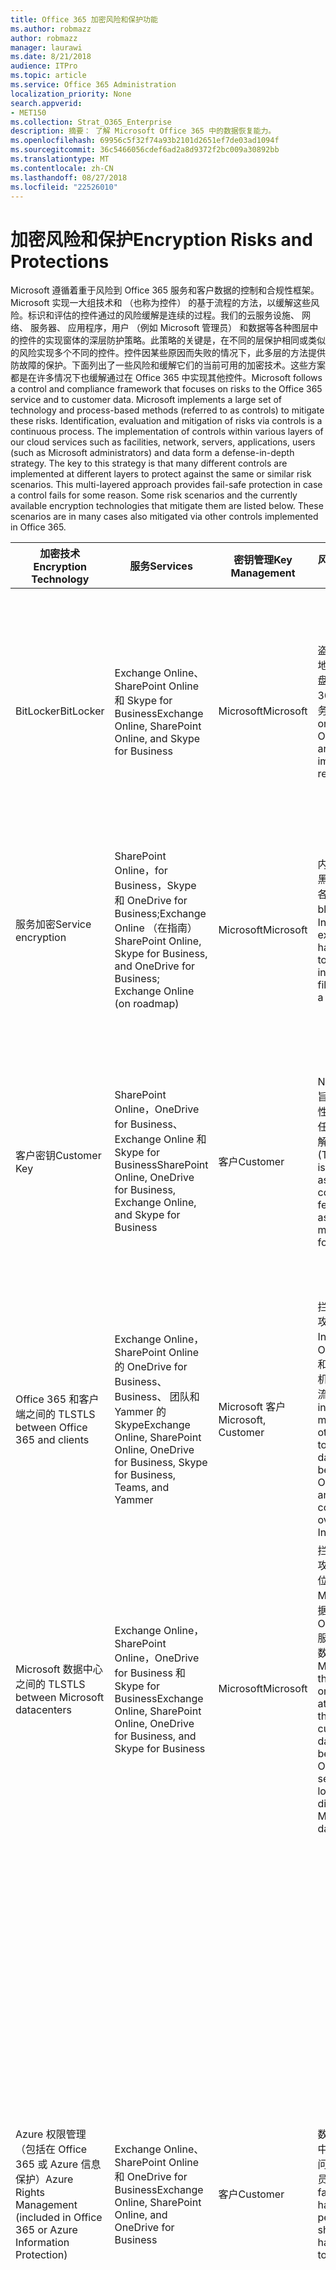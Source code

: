 ```yaml
---
title: Office 365 加密风险和保护功能
ms.author: robmazz
author: robmazz
manager: laurawi
ms.date: 8/21/2018
audience: ITPro
ms.topic: article
ms.service: Office 365 Administration
localization_priority: None
search.appverid:
- MET150
ms.collection: Strat_O365_Enterprise
description: 摘要： 了解 Microsoft Office 365 中的数据恢复能力。
ms.openlocfilehash: 69956c5f32f74a93b2101d2651ef7de03ad1094f
ms.sourcegitcommit: 36c5466056cdef6ad2a8d9372f2bc009a30892bb
ms.translationtype: MT
ms.contentlocale: zh-CN
ms.lasthandoff: 08/27/2018
ms.locfileid: "22526010"
---
```

# <a name="encryption-risks-and-protections"></a><span data-ttu-id="31fd7-103">加密风险和保护</span><span class="sxs-lookup"><span data-stu-id="31fd7-103">Encryption Risks and Protections</span></span>

<span data-ttu-id="31fd7-p101">Microsoft 遵循着重于风险到 Office 365 服务和客户数据的控制和合规性框架。Microsoft 实现一大组技术和 （也称为控件） 的基于流程的方法，以缓解这些风险。标识和评估的控件通过的风险缓解是连续的过程。我们的云服务设施、 网络、 服务器、 应用程序，用户 （例如 Microsoft 管理员） 和数据等各种图层中的控件的实现窗体的深层防护策略。此策略的关键是，在不同的层保护相同或类似的风险实现多个不同的控件。控件因某些原因而失败的情况下，此多层的方法提供防故障的保护。下面列出了一些风险和缓解它们的当前可用的加密技术。这些方案都是在许多情况下也缓解通过在 Office 365 中实现其他控件。</span><span class="sxs-lookup"><span data-stu-id="31fd7-p101">Microsoft follows a control and compliance framework that focuses on risks to the Office 365 service and to customer data. Microsoft implements a large set of technology and process-based methods (referred to as controls) to mitigate these risks. Identification, evaluation and mitigation of risks via controls is a continuous process. The implementation of controls within various layers of our cloud services such as facilities, network, servers, applications, users (such as Microsoft administrators) and data form a defense-in-depth strategy. The key to this strategy is that many different controls are implemented at different layers to protect against the same or similar risk scenarios. This multi-layered approach provides fail-safe protection in case a control fails for some reason. Some risk scenarios and the currently available encryption technologies that mitigate them are listed below. These scenarios are in many cases also mitigated via other controls implemented in Office 365.</span></span>

| <span data-ttu-id="31fd7-112">加密技术</span><span class="sxs-lookup"><span data-stu-id="31fd7-112">Encryption Technology</span></span> | <span data-ttu-id="31fd7-113">服务</span><span class="sxs-lookup"><span data-stu-id="31fd7-113">Services</span></span> | <span data-ttu-id="31fd7-114">密钥管理</span><span class="sxs-lookup"><span data-stu-id="31fd7-114">Key Management</span></span> | <span data-ttu-id="31fd7-115">风险方案</span><span class="sxs-lookup"><span data-stu-id="31fd7-115">Risk Scenario</span></span> | <span data-ttu-id="31fd7-116">值</span><span class="sxs-lookup"><span data-stu-id="31fd7-116">Value</span></span> |
|----------------------------------------------------------------------------------|--------------------------------------------------------------------------------------------------|---------------------|------------------------------------------------------------------------------------------------------------------------------------------|---------------------------------------------------------------------------------------------------------------------------------------------------------------------------------------------------------------------------------------------------------------------------------------------------------------------------------------------------------------------------------------------------------------------------------|
| <span data-ttu-id="31fd7-117">BitLocker</span><span class="sxs-lookup"><span data-stu-id="31fd7-117">BitLocker</span></span> | <span data-ttu-id="31fd7-118">Exchange Online、 SharePoint Online 和 Skype for Business</span><span class="sxs-lookup"><span data-stu-id="31fd7-118">Exchange Online, SharePoint Online, and Skype for Business</span></span> | <span data-ttu-id="31fd7-119">Microsoft</span><span class="sxs-lookup"><span data-stu-id="31fd7-119">Microsoft</span></span> | <span data-ttu-id="31fd7-120">盗取或不正确地都已回收磁盘或 Office 365 中的服务器。</span><span class="sxs-lookup"><span data-stu-id="31fd7-120">Disks or servers in Office 365 are stolen or improperly recycled.</span></span> | <span data-ttu-id="31fd7-121">BitLocker 提供了防故障一种方法可以防止由于被盗或不正确地回收硬件 （服务器/磁盘） 的数据丢失。</span><span class="sxs-lookup"><span data-stu-id="31fd7-121">BitLocker provides a fail-safe approach to protect against loss of data due to stolen or improperly recycled hardware (server/disk).</span></span> |
| <span data-ttu-id="31fd7-122">服务加密</span><span class="sxs-lookup"><span data-stu-id="31fd7-122">Service encryption</span></span> | <span data-ttu-id="31fd7-123">SharePoint Online，for Business，Skype 和 OneDrive for Business;Exchange Online （在指南）</span><span class="sxs-lookup"><span data-stu-id="31fd7-123">SharePoint Online, Skype for Business, and OneDrive for Business; Exchange Online (on roadmap)</span></span> | <span data-ttu-id="31fd7-124">Microsoft</span><span class="sxs-lookup"><span data-stu-id="31fd7-124">Microsoft</span></span> | <span data-ttu-id="31fd7-125">内部或外部的黑客尝试访问各个文件/为 blob 数据。</span><span class="sxs-lookup"><span data-stu-id="31fd7-125">Internal or external hacker tries to access individual files/data as a blob.</span></span> | <span data-ttu-id="31fd7-p102">无法访问键而无法解密的加密的数据。有助于缓解一些黑客访问数据的风险。</span><span class="sxs-lookup"><span data-stu-id="31fd7-p102">The encrypted data cannot be decrypted without access to keys. Helps to mitigate risk of a hacker accessing data.</span></span> |
| <span data-ttu-id="31fd7-128">客户密钥</span><span class="sxs-lookup"><span data-stu-id="31fd7-128">Customer Key</span></span> | <span data-ttu-id="31fd7-129">SharePoint Online，OneDrive for Business、 Exchange Online 和 Skype for Business</span><span class="sxs-lookup"><span data-stu-id="31fd7-129">SharePoint Online, OneDrive for Business, Exchange Online, and Skype for Business</span></span> | <span data-ttu-id="31fd7-130">客户</span><span class="sxs-lookup"><span data-stu-id="31fd7-130">Customer</span></span> | <span data-ttu-id="31fd7-131">N/A （此功能旨在作为合规性功能; 不为任何风险缓解。）</span><span class="sxs-lookup"><span data-stu-id="31fd7-131">N/A (This feature is designed as a compliance feature; not as a mitigation for any risk.)</span></span> | <span data-ttu-id="31fd7-132">可帮助客户满足内部法规合规性义务和保留 Office 365 服务和取消对数据的 Microsoft 的访问的能力</span><span class="sxs-lookup"><span data-stu-id="31fd7-132">Helps customers meet internal regulation and compliance obligations, and the ability to leave the Office 365 service and revoke Microsoft’s access to data</span></span> |
| <span data-ttu-id="31fd7-133">Office 365 和客户端之间的 TLS</span><span class="sxs-lookup"><span data-stu-id="31fd7-133">TLS between Office 365 and clients</span></span> | <span data-ttu-id="31fd7-134">Exchange Online，SharePoint Online 的 OneDrive for Business、 Business、 团队和 Yammer 的 Skype</span><span class="sxs-lookup"><span data-stu-id="31fd7-134">Exchange Online, SharePoint Online, OneDrive for Business, Skype for Business, Teams, and Yammer</span></span> | <span data-ttu-id="31fd7-135">Microsoft 客户</span><span class="sxs-lookup"><span data-stu-id="31fd7-135">Microsoft, Customer</span></span> | <span data-ttu-id="31fd7-136">拦截中或其他攻击点击 Internet 上的 Office 365 和客户端计算机之间的数据流。</span><span class="sxs-lookup"><span data-stu-id="31fd7-136">Man-in-the-middle or other attack to tap the data flow between Office 365 and client computers over Internet.</span></span> | <span data-ttu-id="31fd7-137">此实现为 Microsoft 和客户提供的价值，并确保数据完整性，Office 365 和客户端之间流动。</span><span class="sxs-lookup"><span data-stu-id="31fd7-137">This implementation provides value to both Microsoft and customers and assures data integrity as it flows between Office 365 and the client.</span></span> |
| <span data-ttu-id="31fd7-138">Microsoft 数据中心之间的 TLS</span><span class="sxs-lookup"><span data-stu-id="31fd7-138">TLS between Microsoft datacenters</span></span> | <span data-ttu-id="31fd7-139">Exchange Online，SharePoint Online，OneDrive for Business 和 Skype for Business</span><span class="sxs-lookup"><span data-stu-id="31fd7-139">Exchange Online, SharePoint Online, OneDrive for Business, and Skype for Business</span></span> | <span data-ttu-id="31fd7-140">Microsoft</span><span class="sxs-lookup"><span data-stu-id="31fd7-140">Microsoft</span></span> | <span data-ttu-id="31fd7-141">拦截中或其他攻击点击客户位于不同的 Microsoft 数据中心中的 Office 365 服务器之间的数据流。</span><span class="sxs-lookup"><span data-stu-id="31fd7-141">Man-in-the-middle or other attack to tap the customer data flow between Office 365 servers located in different Microsoft datacenters.</span></span> | <span data-ttu-id="31fd7-142">此实现是另一种方法来保护数据以免 Microsoft 数据中心之间的攻击。</span><span class="sxs-lookup"><span data-stu-id="31fd7-142">This implementation is another method to protect data against attacks between Microsoft datacenters.</span></span> |
| <span data-ttu-id="31fd7-143">Azure 权限管理 （包括在 Office 365 或 Azure 信息保护）</span><span class="sxs-lookup"><span data-stu-id="31fd7-143">Azure Rights Management (included in Office 365 or Azure Information Protection)</span></span> | <span data-ttu-id="31fd7-144">Exchange Online、 SharePoint Online 和 OneDrive for Business</span><span class="sxs-lookup"><span data-stu-id="31fd7-144">Exchange Online, SharePoint Online, and OneDrive for Business</span></span> | <span data-ttu-id="31fd7-145">客户</span><span class="sxs-lookup"><span data-stu-id="31fd7-145">Customer</span></span> | <span data-ttu-id="31fd7-146">数据可分为手中不应包含访问数据的人员。</span><span class="sxs-lookup"><span data-stu-id="31fd7-146">Data falls into the hands of a person who should not have access to the data.</span></span> | <span data-ttu-id="31fd7-p103">Azure 信息保护使用 Azure RMS 它通过使用加密、 标识和授权策略来帮助保护文件和跨多个设备电子邮件向客户提供值。Azure RMS 其中来自 Office 365 某些条件 （即，所有电子邮件到特定地址） 相匹配的所有邮件可被自动都加密之前它们获取发送到另一个收件人的客户提供值。</span><span class="sxs-lookup"><span data-stu-id="31fd7-p103">Azure Information Protection uses Azure RMS which provides value to customers by using encryption, identity, and authorization policies to help secure files and email across multiple devices. Azure RMS provides value to customers where all emails originating from Office 365 that match certain criteria (i.e., all emails to a certain address) can be automatically encrypted before they get sent to another recipient.</span></span> |
| <span data-ttu-id="31fd7-149">S/MIME</span><span class="sxs-lookup"><span data-stu-id="31fd7-149">S/MIME</span></span> | <span data-ttu-id="31fd7-150">Exchange Online</span><span class="sxs-lookup"><span data-stu-id="31fd7-150">Exchange Online</span></span> | <span data-ttu-id="31fd7-151">客户</span><span class="sxs-lookup"><span data-stu-id="31fd7-151">Customer</span></span> | <span data-ttu-id="31fd7-152">电子邮件可分为手中的某个人不是预期接收人。</span><span class="sxs-lookup"><span data-stu-id="31fd7-152">Email falls into the hands of a person who is not the intended recipient.</span></span> | <span data-ttu-id="31fd7-153">S/MIME 确保使用 S/MIME 加密的电子邮件只能直接收件人的电子邮件解密，为客户提供值。</span><span class="sxs-lookup"><span data-stu-id="31fd7-153">S/MIME provides value to customers by assuring that email encrypted with S/MIME can only be decrypted by the direct recipient of the email.</span></span> |
| <span data-ttu-id="31fd7-154">Office 365 邮件加密</span><span class="sxs-lookup"><span data-stu-id="31fd7-154">Office 365 Message Encryption</span></span> | <span data-ttu-id="31fd7-155">Exchange Online，SharePoint Online</span><span class="sxs-lookup"><span data-stu-id="31fd7-155">Exchange Online, SharePoint Online</span></span> | <span data-ttu-id="31fd7-156">客户</span><span class="sxs-lookup"><span data-stu-id="31fd7-156">Customer</span></span> | <span data-ttu-id="31fd7-157">电子邮件，包括受保护的附件属于手中的某个人内部或外部 Office 365 不是预期的收件人的电子邮件中。</span><span class="sxs-lookup"><span data-stu-id="31fd7-157">Email, including protected attachments, falls in hands of a person either within or outside Office 365 who is not the intended recipient of the email.</span></span> | <span data-ttu-id="31fd7-158">OME value 提供客户其中来自 Office 365 某些条件 （即，所有电子邮件到特定地址） 相匹配的所有邮件将被自动都加密之前它们获取发送到另一个内部或外部收件人。</span><span class="sxs-lookup"><span data-stu-id="31fd7-158">OME provides value to customers where all emails originating from Office 365 that match certain criteria (i.e., all emails to a certain address) are automatically encrypted before they get sent to another internal or an external recipient.</span></span> |
| <span data-ttu-id="31fd7-159">与合作伙伴组织的 SMTP TLS</span><span class="sxs-lookup"><span data-stu-id="31fd7-159">SMTP TLS with partner organization</span></span> | <span data-ttu-id="31fd7-160">Exchange Online</span><span class="sxs-lookup"><span data-stu-id="31fd7-160">Exchange Online</span></span> | <span data-ttu-id="31fd7-161">客户</span><span class="sxs-lookup"><span data-stu-id="31fd7-161">Customer</span></span> | <span data-ttu-id="31fd7-162">通过从 Office 365 租户到另一个合作伙伴组织的传输过程中拦截中或其他攻击，截获电子邮件。</span><span class="sxs-lookup"><span data-stu-id="31fd7-162">Email is intercepted via a man-in-the-middle or other attack while in transit from an Office 365 tenant to another partner organization.</span></span> | <span data-ttu-id="31fd7-163">这种情况下向客户提供值，以便他们还可以发送/接收其 Office 365 租户和加密 SMTP 通道内的其合作伙伴电子邮件组织之间的所有电子邮件。</span><span class="sxs-lookup"><span data-stu-id="31fd7-163">This scenario provides value to the customer such that they can send/receive all emails between their Office 365 tenant and their partner’s email organization inside an encrypted SMTP channel.</span></span> |

<span data-ttu-id="31fd7-164">下表汇总了在 Office 365 多租户和政府云社区环境中可用的加密技术。</span><span class="sxs-lookup"><span data-stu-id="31fd7-164">The following tables summarize the encryption technologies available in Office 365 Multi-tenant and Government Cloud Community environments.</span></span>

| <span data-ttu-id="31fd7-165">加密技术</span><span class="sxs-lookup"><span data-stu-id="31fd7-165">Encryption Technology</span></span> | <span data-ttu-id="31fd7-166">通过实现</span><span class="sxs-lookup"><span data-stu-id="31fd7-166">Implemented by</span></span> | <span data-ttu-id="31fd7-167">密钥交换算法和强度</span><span class="sxs-lookup"><span data-stu-id="31fd7-167">Key Exchange Algorithm and Strength</span></span> | <span data-ttu-id="31fd7-168">密钥管理 \*</span><span class="sxs-lookup"><span data-stu-id="31fd7-168">Key Management\*</span></span> | <span data-ttu-id="31fd7-169">FIPS 140 2 验证</span><span class="sxs-lookup"><span data-stu-id="31fd7-169">FIPS 140-2 Validated</span></span> |
|----------------------------------------------------------------------------------|-------------------------|------------------------------------------------------------------------------------------------------------------------------------------------------------------------------------|--------------------------------------------------------------------------------------------------------------------------------------------------------------------------------------------------------------------------------------------------------------------------------------------------------------------------------------------------------------------------------------------------------------------------------------------------------------------------------------------------------------------------------------------------------------------------------------------------------------------------------------------------------------------------------------------------------------------------------------------------------------------------------------------------------------------------------------------------------------------------------------------------------------|-----------------------------------------------------------------------|
| <span data-ttu-id="31fd7-170">BitLocker</span><span class="sxs-lookup"><span data-stu-id="31fd7-170">BitLocker</span></span> | <span data-ttu-id="31fd7-171">Exchange Online</span><span class="sxs-lookup"><span data-stu-id="31fd7-171">Exchange Online</span></span> | <span data-ttu-id="31fd7-172">AES 128-bit +</span><span class="sxs-lookup"><span data-stu-id="31fd7-172">AES 128-bit+</span></span> | <span data-ttu-id="31fd7-p104">AES 外部密钥存储在密码安全和 Exchange 服务器的注册表中。机密的安全是需要高级提升和审批访问的安全存储库。访问可以请求和批准只能通过使用内部调用密码箱的工具。AES 外部密钥也存储在服务器中的受信任的平台模块。48 位数字密码是 Active Directory 中存储且受密码箱。</span><span class="sxs-lookup"><span data-stu-id="31fd7-p104">AES external key is stored in a Secret Safe and in the registry of the Exchange server. The Secret Safe is a secured repository that requires high-level elevation and approvals to access. Access can be requested and approved only by using an internal tool called Lockbox. The AES external key is also stored in the Trusted Platform Module in the server. A 48-digit numerical password is stored in Active Directory and protected by Lockbox.</span></span> | <span data-ttu-id="31fd7-178">是的服务器使用 AES 256-位 * *</span><span class="sxs-lookup"><span data-stu-id="31fd7-178">Yes, for servers that use AES 256-bit**</span></span> |
|  | <span data-ttu-id="31fd7-179">SharePoint Online</span><span class="sxs-lookup"><span data-stu-id="31fd7-179">SharePoint Online</span></span> | <span data-ttu-id="31fd7-180">256 位 AES</span><span class="sxs-lookup"><span data-stu-id="31fd7-180">AES 256-bit</span></span> | <span data-ttu-id="31fd7-p105">AES 密钥加密外部存储在密码安全。机密的安全是需要高级提升和审批访问的安全存储库。访问可以请求和批准只能通过使用内部调用密码箱的工具。AES 外部密钥也存储在服务器中的受信任的平台模块。48 位数字密码是 Active Directory 中存储且受密码箱。</span><span class="sxs-lookup"><span data-stu-id="31fd7-p105">AES external key is stored in a Secret Safe. The Secret Safe is a secured repository that requires high-level elevation and approvals to access. Access can be requested and approved only by using an internal tool called Lockbox. The AES external key is also stored in the Trusted Platform Module in the server. A 48-digit numerical password is stored in Active Directory and protected by Lockbox.</span></span> | <span data-ttu-id="31fd7-186">是</span><span class="sxs-lookup"><span data-stu-id="31fd7-186">Yes</span></span> |
|  | <span data-ttu-id="31fd7-187">Skype for Business</span><span class="sxs-lookup"><span data-stu-id="31fd7-187">Skype for Business</span></span> | <span data-ttu-id="31fd7-188">256 位 AES</span><span class="sxs-lookup"><span data-stu-id="31fd7-188">AES 256-bit</span></span> | <span data-ttu-id="31fd7-p106">AES 密钥加密外部存储在密码安全。机密的安全是需要高级提升和审批访问的安全存储库。访问可以请求和批准只能通过使用内部调用密码箱的工具。AES 外部密钥也存储在服务器中的受信任的平台模块。48 位数字密码是 Active Directory 中存储且受密码箱。</span><span class="sxs-lookup"><span data-stu-id="31fd7-p106">AES external key is stored in a Secret Safe. The Secret Safe is a secured repository that requires high-level elevation and approvals to access. Access can be requested and approved only by using an internal tool called Lockbox. The AES external key is also stored in the Trusted Platform Module in the server. A 48-digit numerical password is stored in Active Directory and protected by Lockbox.</span></span> | <span data-ttu-id="31fd7-194">是</span><span class="sxs-lookup"><span data-stu-id="31fd7-194">Yes</span></span> |
| <span data-ttu-id="31fd7-195">服务加密</span><span class="sxs-lookup"><span data-stu-id="31fd7-195">Service Encryption</span></span> | <span data-ttu-id="31fd7-196">SharePoint Online</span><span class="sxs-lookup"><span data-stu-id="31fd7-196">SharePoint Online</span></span> | <span data-ttu-id="31fd7-197">256 位 AES</span><span class="sxs-lookup"><span data-stu-id="31fd7-197">AES 256-bit</span></span> | <span data-ttu-id="31fd7-p107">SharePoint Online 内容数据库中存储用于加密 blob 的键。数据库访问控制和静态加密受 SharePoint Online 内容数据库。Azure SQL 数据库中使用 TDE 执行加密。在 SharePoint Online，不能在租户级别的服务级别都是这些机密。这些机密 （有时称为主密钥） 存储在称为项存储区的单独安全存储库中。TDE 提供安全的活动数据库并将数据库备份和事务日志的其余部分。当客户提供可选的密钥时，客户参数存储在 Azure 键电子仓库，和服务使用密钥加密租户密钥，用于加密网站密钥，然后用来加密文件级别参数。实际上，引入了新的密钥层次结构时客户提供键。</span><span class="sxs-lookup"><span data-stu-id="31fd7-p107">The keys used to encrypt the blobs are stored in the SharePoint Online Content Database. The SharePoint Online Content Databases is protected by database access controls and encryption at rest. Encryption is performed using TDE in Azure SQL Database. These secrets are at the service level for SharePoint Online, not at the tenant level. These secrets (sometimes referred to as the master keys) are stored in a separate secure repository called the Key Store. TDE provides security at rest for both the active database and the database backups and transaction logs. When customers provide the optional key, the customer key is stored in Azure Key Vault, and the service uses the key to encrypt a tenant key, which is used to encrypt a site key, which is then used to encrypt the file level keys. Essentially, a new key hierarchy is introduced when the customer provides a key.</span></span> | <span data-ttu-id="31fd7-206">是</span><span class="sxs-lookup"><span data-stu-id="31fd7-206">Yes</span></span> |
|  | <span data-ttu-id="31fd7-207">Skype for Business</span><span class="sxs-lookup"><span data-stu-id="31fd7-207">Skype for Business</span></span> | <span data-ttu-id="31fd7-208">256 位 AES</span><span class="sxs-lookup"><span data-stu-id="31fd7-208">AES 256-bit</span></span> | <span data-ttu-id="31fd7-p108">使用不同的随机生成的 256 位密钥加密每段数据。在按每个会议主密钥还加密相应元数据 XML 文件中存储加密密钥。每个会议也随机生成一次主密钥。</span><span class="sxs-lookup"><span data-stu-id="31fd7-p108">Each piece of data is encrypted using a different randomly generated 256-bit key. The encryption key is stored in a corresponding metadata XML file which is also encrypted by a per-conference master key. The master key is also randomly generated once per conference.</span></span> | <span data-ttu-id="31fd7-212">是</span><span class="sxs-lookup"><span data-stu-id="31fd7-212">Yes</span></span> |
|  | <span data-ttu-id="31fd7-213">Exchange Online</span><span class="sxs-lookup"><span data-stu-id="31fd7-213">Exchange Online</span></span> | <span data-ttu-id="31fd7-214">256 位 AES</span><span class="sxs-lookup"><span data-stu-id="31fd7-214">AES 256-bit</span></span> | <span data-ttu-id="31fd7-215">每个邮箱都是使用数据加密策略使用加密密钥 （当使用客户键时） 控制由 Microsoft （在路线图） 或客户进行加密。</span><span class="sxs-lookup"><span data-stu-id="31fd7-215">Each mailbox is encrypted using a data encryption policy that uses encryption keys controlled by Microsoft (on roadmap) or by the customer (when Customer Key is used).</span></span> | <span data-ttu-id="31fd7-216">是</span><span class="sxs-lookup"><span data-stu-id="31fd7-216">Yes</span></span> |
| <span data-ttu-id="31fd7-217">Office 365 和客户端/合作伙伴之间的 TLS</span><span class="sxs-lookup"><span data-stu-id="31fd7-217">TLS between Office 365 and clients/partners</span></span> | <span data-ttu-id="31fd7-218">Exchange Online</span><span class="sxs-lookup"><span data-stu-id="31fd7-218">Exchange Online</span></span> | [<span data-ttu-id="31fd7-219">支持多个密码套件的机会型 TLS</span><span class="sxs-lookup"><span data-stu-id="31fd7-219">Opportunistic TLS supporting multiple cipher suites</span></span>](https://technet.microsoft.com/en-us/library/mt163898.aspx) | <span data-ttu-id="31fd7-220">Exchange Online (outlook.office.com) 的 TLS 证书是由巴尔的摩 CyberTrust 根颁发 2048年位 SHA256RSA 证书。</span><span class="sxs-lookup"><span data-stu-id="31fd7-220">The TLS certificate for Exchange Online (outlook.office.com) is a 2048-bit SHA256RSA certificate issued by Baltimore CyberTrust Root.</span></span> | <span data-ttu-id="31fd7-221">是，使用具有 256 位加密强度的 TLS 1.2 时</span><span class="sxs-lookup"><span data-stu-id="31fd7-221">Yes, when TLS 1.2 with 256-bit cipher strength is used</span></span> |
|  |  |  | <span data-ttu-id="31fd7-222">Exchange Online 的 TLS 根证书是由巴尔的摩 CyberTrust 根颁发 2048年位 SHA1RSA 证书。</span><span class="sxs-lookup"><span data-stu-id="31fd7-222">The TLS root certificate for Exchange Online is a 2048-bit SHA1RSA certificate issued by Baltimore CyberTrust Root.</span></span> |  |
|  | <span data-ttu-id="31fd7-223">SharePoint Online</span><span class="sxs-lookup"><span data-stu-id="31fd7-223">SharePoint Online</span></span> | <span data-ttu-id="31fd7-224">与 AES 256 TLS 1.2</span><span class="sxs-lookup"><span data-stu-id="31fd7-224">TLS 1.2 with AES 256</span></span> | <span data-ttu-id="31fd7-225">SharePoint online 的 TLS 证书 (\*。 sharepoint.com) 是由巴尔的摩 CyberTrust 根颁发 2048年位 SHA256RSA 证书。</span><span class="sxs-lookup"><span data-stu-id="31fd7-225">The TLS certificate for SharePoint Online (\*.sharepoint.com) is a 2048-bit SHA256RSA certificate issued by Baltimore CyberTrust Root.</span></span> | <span data-ttu-id="31fd7-226">是</span><span class="sxs-lookup"><span data-stu-id="31fd7-226">Yes</span></span> |
|  |  | [<span data-ttu-id="31fd7-227">OneDrive for Business 和 SharePoint Online 中的数据加密</span><span class="sxs-lookup"><span data-stu-id="31fd7-227">Data Encryption in OneDrive for Business and SharePoint Online</span></span>](https://technet.microsoft.com/en-us/library/dn905447.aspx) | <span data-ttu-id="31fd7-228">SharePoint online 的 TLS 根证书是由巴尔的摩 CyberTrust 根颁发 2048年位 SHA1RSA 证书。</span><span class="sxs-lookup"><span data-stu-id="31fd7-228">The TLS root certificate for SharePoint Online is a 2048-bit SHA1RSA certificate issued by Baltimore CyberTrust Root.</span></span> |  |
|  | <span data-ttu-id="31fd7-229">Skype for Business</span><span class="sxs-lookup"><span data-stu-id="31fd7-229">Skype for Business</span></span> | [<span data-ttu-id="31fd7-230">TLS 进行 SIP 通信和 PSOM 数据共享会话</span><span class="sxs-lookup"><span data-stu-id="31fd7-230">TLS for SIP communications and PSOM data sharing sessions</span></span>](https://support.office.com/article/Set-up-your-network-for-Skype-for-Business-Online-d21f89b0-3afc-432e-b735-036b2432fdbf) | <span data-ttu-id="31fd7-231">Skype for Business 的 TLS 证书 (\*。 lync.com) 是由巴尔的摩 CyberTrust 根颁发 2048年位 SHA256RSA 证书。</span><span class="sxs-lookup"><span data-stu-id="31fd7-231">The TLS certificate for Skype for Business (\*.lync.com) is a 2048-bit SHA256RSA certificate issued by Baltimore CyberTrust Root.</span></span> | <span data-ttu-id="31fd7-232">是</span><span class="sxs-lookup"><span data-stu-id="31fd7-232">Yes</span></span> |
|  |  |  | <span data-ttu-id="31fd7-233">Skype for Business 的 TLS 根证书是由巴尔的摩 CyberTrust 根颁发 2048年位 SHA256RSA 证书。</span><span class="sxs-lookup"><span data-stu-id="31fd7-233">The TLS root certificate for Skype for Business is a 2048-bit SHA256RSA certificate issued by Baltimore CyberTrust Root.</span></span> |  |
|  | <span data-ttu-id="31fd7-234">Microsoft Teams</span><span class="sxs-lookup"><span data-stu-id="31fd7-234">Microsoft Teams</span></span> | <span data-ttu-id="31fd7-235">与 AES 256 TLS 1.2</span><span class="sxs-lookup"><span data-stu-id="31fd7-235">TLS 1.2 with AES 256</span></span> | <span data-ttu-id="31fd7-236">（teams.microsoft.com、 edge.skype.com） 的 Microsoft 团队的 TLS 证书是由巴尔的摩 CyberTrust 根颁发 2048年位 SHA256RSA 证书。</span><span class="sxs-lookup"><span data-stu-id="31fd7-236">The TLS certificate for Microsoft Teams (teams.microsoft.com, edge.skype.com) is a 2048-bit SHA256RSA certificate issued by Baltimore CyberTrust Root.</span></span> | <span data-ttu-id="31fd7-237">是</span><span class="sxs-lookup"><span data-stu-id="31fd7-237">Yes</span></span> |
|  |  | [<span data-ttu-id="31fd7-238">有关常见问题的 Microsoft 团队 – 管理员帮助</span><span class="sxs-lookup"><span data-stu-id="31fd7-238">Frequently asked questions about Microsoft Teams – Admin Help</span></span>](https://docs.microsoft.com/MicrosoftTeams/teams-overview) | <span data-ttu-id="31fd7-239">Microsoft 团队的 TLS 根证书是由巴尔的摩 CyberTrust 根颁发 2048年位 SHA256RSA 证书。</span><span class="sxs-lookup"><span data-stu-id="31fd7-239">The TLS root certificate for Microsoft Teams is a 2048-bit SHA256RSA certificate issued by Baltimore CyberTrust Root.</span></span> |  |
| <span data-ttu-id="31fd7-240">Microsoft 数据中心之间的 TLS</span><span class="sxs-lookup"><span data-stu-id="31fd7-240">TLS between Microsoft datacenters</span></span> | <span data-ttu-id="31fd7-241">所有 Office 365 服务</span><span class="sxs-lookup"><span data-stu-id="31fd7-241">All Office 365 services</span></span> | <span data-ttu-id="31fd7-242">与 AES 256 TLS 1.2</span><span class="sxs-lookup"><span data-stu-id="31fd7-242">TLS 1.2 with AES 256</span></span> | <span data-ttu-id="31fd7-243">Microsoft 使用内部托管和部署的证书颁发机构的 Microsoft 数据中心之间的服务器到服务器通信。</span><span class="sxs-lookup"><span data-stu-id="31fd7-243">Microsoft uses an internally managed and deployed certification authority for server-to-server communications between Microsoft datacenters.</span></span> | <span data-ttu-id="31fd7-244">是</span><span class="sxs-lookup"><span data-stu-id="31fd7-244">Yes</span></span> |
|  |  | <span data-ttu-id="31fd7-245">安全实时传输协议 (SRTP)</span><span class="sxs-lookup"><span data-stu-id="31fd7-245">Secure Real-time Transport Protocol (SRTP)</span></span> |  |  |
| <span data-ttu-id="31fd7-246">Azure 权限管理 （包括在 Office 365 或 Azure 信息保护）</span><span class="sxs-lookup"><span data-stu-id="31fd7-246">Azure Rights Management (included in Office 365 or Azure Information Protection)</span></span> | <span data-ttu-id="31fd7-247">Exchange Online</span><span class="sxs-lookup"><span data-stu-id="31fd7-247">Exchange Online</span></span> | <span data-ttu-id="31fd7-p109">支持[加密模式 2](https://docs.microsoft.com/previous-versions/windows/it-pro/windows-server-2008-R2-and-2008/hh867439(v=ws.10))，更新和增强 RMS 加密实现。它支持中签名的哈希 RSA 2048 进行签名和加密和 160、SHA 256。</span><span class="sxs-lookup"><span data-stu-id="31fd7-p109">Supports [Cryptographic Mode 2](https://docs.microsoft.com/previous-versions/windows/it-pro/windows-server-2008-R2-and-2008/hh867439(v=ws.10)), an updated and enhanced RMS cryptographic implementation. It supports RSA 2048 for signature and encryption, and SHA-256 for hash in the signature.</span></span> | <span data-ttu-id="31fd7-250">[由 Microsoft 托管](https://docs.microsoft.com/azure/information-protection/plan-implement-tenant-key)。</span><span class="sxs-lookup"><span data-stu-id="31fd7-250">[Managed by Microsoft](https://docs.microsoft.com/azure/information-protection/plan-implement-tenant-key).</span></span> | <span data-ttu-id="31fd7-251">是</span><span class="sxs-lookup"><span data-stu-id="31fd7-251">Yes</span></span> |
|  | <span data-ttu-id="31fd7-252">SharePoint Online</span><span class="sxs-lookup"><span data-stu-id="31fd7-252">SharePoint Online</span></span> | <span data-ttu-id="31fd7-p110">支持[加密模式 2](https://docs.microsoft.com/previous-versions/windows/it-pro/windows-server-2008-R2-and-2008/hh867439(v=ws.10))，更新和增强 RMS 加密实现。它支持签名 RSA 2048 进行签名和加密和 160、SHA 256。</span><span class="sxs-lookup"><span data-stu-id="31fd7-p110">Supports [Cryptographic Mode 2](https://docs.microsoft.com/previous-versions/windows/it-pro/windows-server-2008-R2-and-2008/hh867439(v=ws.10)), an updated and enhanced RMS cryptographic implementation. It supports RSA 2048 for signature and encryption, and SHA-256 for signature.</span></span> | <span data-ttu-id="31fd7-255">[由 Microsoft 托管](https://docs.microsoft.com/azure/information-protection/plan-implement-tenant-key)，这是默认设置;或</span><span class="sxs-lookup"><span data-stu-id="31fd7-255">[Managed by Microsoft](https://docs.microsoft.com/azure/information-protection/plan-implement-tenant-key), which is the default setting; or</span></span> | <span data-ttu-id="31fd7-256">是</span><span class="sxs-lookup"><span data-stu-id="31fd7-256">Yes</span></span> |
|  |  |  | <span data-ttu-id="31fd7-p111">客户管理的即 Microsoft 托管密钥的替代项。拥有 IT 托管的 Azure 订阅的组织可以使用 BYOK 并登录免费额外及其用法。有关详细信息，请参阅[Implementing 使您自己的密钥](https://docs.microsoft.com/azure/information-protection/plan-implement-tenant-key)。在此配置中，Thales Hsm 用于保护您的密钥。有关详细信息，请参阅[Thales Hsm 和 Azure RMS](http://www.thales-esecurity.com/msrms/cloud)。</span><span class="sxs-lookup"><span data-stu-id="31fd7-p111">Customer-managed, which is an alternative to Microsoft-managed keys. Organization that have an IT-managed Azure subscription can use BYOK and log its usage at no extra charge. For more information, see [Implementing bring your own key](https://docs.microsoft.com/azure/information-protection/plan-implement-tenant-key). In this configuration, Thales HSMs are used to protect your keys. For more information, see [Thales HSMs and Azure RMS](http://www.thales-esecurity.com/msrms/cloud).</span></span> |  |
| <span data-ttu-id="31fd7-262">S/MIME</span><span class="sxs-lookup"><span data-stu-id="31fd7-262">S/MIME</span></span> | <span data-ttu-id="31fd7-263">Exchange Online</span><span class="sxs-lookup"><span data-stu-id="31fd7-263">Exchange Online</span></span> | <span data-ttu-id="31fd7-264">加密消息语法标准 1.5 (PKCS #7)</span><span class="sxs-lookup"><span data-stu-id="31fd7-264">Cryptographic Message Syntax Standard 1.5 (PKCS #7)</span></span> | <span data-ttu-id="31fd7-p112">取决于客户托管公钥基础结构部署。密钥管理由客户、 执行和 Microsoft 永远不会有权访问用于签名和解密的私钥。</span><span class="sxs-lookup"><span data-stu-id="31fd7-p112">Depends on the customer-managed public key infrastructure deployed. Key management is performed by the customer, and Microsoft never has access to the private keys used for signing and decryption.</span></span> | <span data-ttu-id="31fd7-267">是，配置与 3DES 或 AES256 传出邮件进行加密时</span><span class="sxs-lookup"><span data-stu-id="31fd7-267">Yes, when configured to encrypt outgoing messages with 3DES or AES256</span></span> |
| <span data-ttu-id="31fd7-268">Office 365 邮件加密</span><span class="sxs-lookup"><span data-stu-id="31fd7-268">Office 365 Message Encryption</span></span> | <span data-ttu-id="31fd7-269">Exchange Online</span><span class="sxs-lookup"><span data-stu-id="31fd7-269">Exchange Online</span></span> | <span data-ttu-id="31fd7-270">Azure RMS ([加密模式 2](https://technet.microsoft.com/en-us/library/dn569290.aspx) -签名和加密的 RSA 2048 和 160、SHA-256 用于签名) 相同</span><span class="sxs-lookup"><span data-stu-id="31fd7-270">Same as Azure RMS ([Cryptographic Mode 2](https://technet.microsoft.com/en-us/library/dn569290.aspx) - RSA 2048 for signature and encryption, and SHA-256 for signature)</span></span> | <span data-ttu-id="31fd7-p113">使用 Azure 信息保护作为其加密基础结构。使用的加密方法取决于在其中获取用于加密和解密邮件的 RMS 密钥。</span><span class="sxs-lookup"><span data-stu-id="31fd7-p113">Uses Azure Information Protection as its encryption infrastructure. The encryption method used depends on where you obtain the RMS keys used to encrypt and decrypt messages.</span></span> | <span data-ttu-id="31fd7-273">是</span><span class="sxs-lookup"><span data-stu-id="31fd7-273">Yes</span></span> |
| <span data-ttu-id="31fd7-274">与合作伙伴组织的 SMTP TLS</span><span class="sxs-lookup"><span data-stu-id="31fd7-274">SMTP TLS with partner organization</span></span> | <span data-ttu-id="31fd7-275">Exchange Online</span><span class="sxs-lookup"><span data-stu-id="31fd7-275">Exchange Online</span></span> | <span data-ttu-id="31fd7-276">与 AES 256 TLS 1.2</span><span class="sxs-lookup"><span data-stu-id="31fd7-276">TLS 1.2 with AES 256</span></span> | <span data-ttu-id="31fd7-277">Exchange Online (outlook.office.com) 的 TLS 证书是由巴尔的摩 CyberTrust 根颁发 2048年位 SHA256RSA 证书。</span><span class="sxs-lookup"><span data-stu-id="31fd7-277">The TLS certificate for Exchange Online (outlook.office.com) is a 2048-bit SHA256RSA certificate issued by Baltimore CyberTrust Root.</span></span> | <span data-ttu-id="31fd7-278">是，使用具有 256 位加密强度的 TLS 1.2 时</span><span class="sxs-lookup"><span data-stu-id="31fd7-278">Yes, when TLS 1.2 with 256-bit cipher strength is used</span></span> |
|  |  |  | <span data-ttu-id="31fd7-279">Exchange Online 的 TLS 根证书是由巴尔的摩 CyberTrust 根颁发 2048年位 SHA1RSA 证书。</span><span class="sxs-lookup"><span data-stu-id="31fd7-279">The TLS root certificate for Exchange Online is a 2048-bit SHA1RSA certificate issued by Baltimore CyberTrust Root.</span></span> |  |

<span data-ttu-id="31fd7-280">\**此表中引用的 TLS 证书适用于美国数据中心;非美国数据中心还使用 2048年位 SHA256RSA 证书。*</span><span class="sxs-lookup"><span data-stu-id="31fd7-280">\**TLS certificates referenced in this table are for US datacenters; non-US datacenters also use 2048-bit SHA256RSA certificates.*</span></span>

<span data-ttu-id="31fd7-281">***在 Exchange Online 的多租户环境中的大多数服务器已部署与 AES 256 位 BitLocker 加密。使用 AES 128 位服务器是正在淘汰。*</span><span class="sxs-lookup"><span data-stu-id="31fd7-281">***Most servers in the Exchange Online multi-tenant environment have been deployed with AES 256-bit encryption for BitLocker. Servers using AES 128-bit are being phased out.*</span></span>

| <span data-ttu-id="31fd7-282">加密技术</span><span class="sxs-lookup"><span data-stu-id="31fd7-282">Encryption Technology</span></span> | <span data-ttu-id="31fd7-283">通过实现</span><span class="sxs-lookup"><span data-stu-id="31fd7-283">Implemented by</span></span> | <span data-ttu-id="31fd7-284">密钥交换算法和强度</span><span class="sxs-lookup"><span data-stu-id="31fd7-284">Key Exchange Algorithm and Strength</span></span> | <span data-ttu-id="31fd7-285">密钥管理 \*</span><span class="sxs-lookup"><span data-stu-id="31fd7-285">Key Management\*</span></span> | <span data-ttu-id="31fd7-286">FIPS 140 2 验证</span><span class="sxs-lookup"><span data-stu-id="31fd7-286">FIPS 140-2 Validated</span></span> |
|---------------------------------------------|--------------------------------------------------------|------------------------------------------------------------------------------------------------------------------------------------------------------------------------------------|--------------------------------------------------------------------------------------------------------------------------------------------------------------------------------------------------------------------------------------------------------------------------------------------------------------------------------------------------------------------------------------------------------------------------------------------------------------------------------------------------------------------------------------------------------------------------------------------------------------------------------------------------------------------------------------------------------------------------------------------------------------------------------------------------------------------------------------------------------------------------------------------------------------|-------------------------------------------------------------------------|
| <span data-ttu-id="31fd7-287">BitLocker</span><span class="sxs-lookup"><span data-stu-id="31fd7-287">BitLocker</span></span> | <span data-ttu-id="31fd7-288">Exchange Online</span><span class="sxs-lookup"><span data-stu-id="31fd7-288">Exchange Online</span></span> | <span data-ttu-id="31fd7-289">256 位 AES</span><span class="sxs-lookup"><span data-stu-id="31fd7-289">AES 256-bit</span></span> | <span data-ttu-id="31fd7-p114">AES 外部密钥存储在密码安全和 Exchange 服务器的注册表中。机密的安全是需要高级提升和审批访问的安全存储库。访问可以请求和批准只能通过使用内部调用密码箱的工具。AES 外部密钥也存储在服务器中的受信任的平台模块。48 位数字密码是 Active Directory 中存储且受密码箱。</span><span class="sxs-lookup"><span data-stu-id="31fd7-p114">AES external key is stored in a Secret Safe and in the registry of the Exchange server. The Secret Safe is a secured repository that requires high-level elevation and approvals to access. Access can be requested and approved only by using an internal tool called Lockbox. The AES external key is also stored in the Trusted Platform Module in the server. A 48-digit numerical password is stored in Active Directory and protected by Lockbox.</span></span> | <span data-ttu-id="31fd7-295">是</span><span class="sxs-lookup"><span data-stu-id="31fd7-295">Yes</span></span> |
|  | <span data-ttu-id="31fd7-296">SharePoint Online</span><span class="sxs-lookup"><span data-stu-id="31fd7-296">SharePoint Online</span></span> | <span data-ttu-id="31fd7-297">256 位 AES</span><span class="sxs-lookup"><span data-stu-id="31fd7-297">AES 256-bit</span></span> | <span data-ttu-id="31fd7-p115">AES 密钥加密外部存储在密码安全。机密的安全是需要高级提升和审批访问的安全存储库。访问可以请求和批准只能通过使用内部调用密码箱的工具。AES 外部密钥也存储在服务器中的受信任的平台模块。48 位数字密码是 Active Directory 中存储且受密码箱。</span><span class="sxs-lookup"><span data-stu-id="31fd7-p115">AES external key is stored in a Secret Safe. The Secret Safe is a secured repository that requires high-level elevation and approvals to access. Access can be requested and approved only by using an internal tool called Lockbox. The AES external key is also stored in the Trusted Platform Module in the server. A 48-digit numerical password is stored in Active Directory and protected by Lockbox.</span></span> | <span data-ttu-id="31fd7-303">是</span><span class="sxs-lookup"><span data-stu-id="31fd7-303">Yes</span></span> |
|  | <span data-ttu-id="31fd7-304">Skype for Business</span><span class="sxs-lookup"><span data-stu-id="31fd7-304">Skype for Business</span></span> | <span data-ttu-id="31fd7-305">256 位 AES</span><span class="sxs-lookup"><span data-stu-id="31fd7-305">AES 256-bit</span></span> | <span data-ttu-id="31fd7-p116">AES 密钥加密外部存储在密码安全。机密的安全是需要高级提升和审批访问的安全存储库。访问可以请求和批准只能通过使用内部调用密码箱的工具。AES 外部密钥也存储在服务器中的受信任的平台模块。48 位数字密码是 Active Directory 中存储且受密码箱。</span><span class="sxs-lookup"><span data-stu-id="31fd7-p116">AES external key is stored in a Secret Safe. The Secret Safe is a secured repository that requires high-level elevation and approvals to access. Access can be requested and approved only by using an internal tool called Lockbox. The AES external key is also stored in the Trusted Platform Module in the server. A 48-digit numerical password is stored in Active Directory and protected by Lockbox.</span></span> | <span data-ttu-id="31fd7-311">是</span><span class="sxs-lookup"><span data-stu-id="31fd7-311">Yes</span></span> |
| <span data-ttu-id="31fd7-312">服务加密</span><span class="sxs-lookup"><span data-stu-id="31fd7-312">Service Encryption</span></span> | <span data-ttu-id="31fd7-313">SharePoint Online</span><span class="sxs-lookup"><span data-stu-id="31fd7-313">SharePoint Online</span></span> | <span data-ttu-id="31fd7-314">256 位 AES</span><span class="sxs-lookup"><span data-stu-id="31fd7-314">AES 256-bit</span></span> | <span data-ttu-id="31fd7-p117">SharePoint Online 内容数据库中存储用于加密 blob 的键。数据库访问控制和静态加密受 SharePoint Online 内容数据库。Azure SQL 数据库中使用 TDE 执行加密。在 SharePoint Online，不能在租户级别的服务级别都是这些机密。这些机密 （有时称为主密钥） 存储在称为项存储区的单独安全存储库中。TDE 提供安全的活动数据库并将数据库备份和事务日志的其余部分。当客户提供可选的密钥时，客户参数存储在 Azure 键电子仓库，和服务使用密钥加密租户密钥，用于加密网站密钥，然后用来加密文件级别参数。实际上，引入了新的密钥层次结构时客户提供键。</span><span class="sxs-lookup"><span data-stu-id="31fd7-p117">The keys used to encrypt the blobs are stored in the SharePoint Online Content Database. The SharePoint Online Content Databases is protected by database access controls and encryption at rest. Encryption is performed using TDE in Azure SQL Database. These secrets are at the service level for SharePoint Online, not at the tenant level. These secrets (sometimes referred to as the master keys) are stored in a separate secure repository called the Key Store. TDE provides security at rest for both the active database and the database backups and transaction logs. When customers provide the optional key, the Customer Key is stored in Azure Key Vault, and the service uses the key to encrypt a tenant key, which is used to encrypt a site key, which is then used to encrypt the file level keys. Essentially, a new key hierarchy is introduced when the customer provides a key.</span></span> | <span data-ttu-id="31fd7-323">是</span><span class="sxs-lookup"><span data-stu-id="31fd7-323">Yes</span></span> |
|  | <span data-ttu-id="31fd7-324">Skype for Business</span><span class="sxs-lookup"><span data-stu-id="31fd7-324">Skype for Business</span></span> | <span data-ttu-id="31fd7-325">256 位 AES</span><span class="sxs-lookup"><span data-stu-id="31fd7-325">AES 256-bit</span></span> | <span data-ttu-id="31fd7-p118">使用不同的随机生成的 256 位密钥加密每段数据。在按每个会议主密钥还加密相应元数据 XML 文件中存储加密密钥。每个会议也随机生成一次主密钥。</span><span class="sxs-lookup"><span data-stu-id="31fd7-p118">Each piece of data is encrypted using a different randomly generated 256-bit key. The encryption key is stored in a corresponding metadata XML file which is also encrypted by a per-conference master key. The master key is also randomly generated once per conference.</span></span> | <span data-ttu-id="31fd7-329">是</span><span class="sxs-lookup"><span data-stu-id="31fd7-329">Yes</span></span> |
|  | <span data-ttu-id="31fd7-330">Exchange Online</span><span class="sxs-lookup"><span data-stu-id="31fd7-330">Exchange Online</span></span> | <span data-ttu-id="31fd7-331">256 位 AES</span><span class="sxs-lookup"><span data-stu-id="31fd7-331">AES 256-bit</span></span> | <span data-ttu-id="31fd7-332">每个邮箱都是使用数据加密策略使用加密密钥 （当使用客户键时） 控制由 Microsoft 或客户进行加密。</span><span class="sxs-lookup"><span data-stu-id="31fd7-332">Each mailbox is encrypted using a data encryption policy that uses encryption keys controlled by Microsoft or by the customer (when Customer Key is used).</span></span> | <span data-ttu-id="31fd7-333">是</span><span class="sxs-lookup"><span data-stu-id="31fd7-333">Yes</span></span> |
| <span data-ttu-id="31fd7-334">Office 365 和客户端/合作伙伴之间的 TLS</span><span class="sxs-lookup"><span data-stu-id="31fd7-334">TLS between Office 365 and clients/partners</span></span> | <span data-ttu-id="31fd7-335">Exchange Online</span><span class="sxs-lookup"><span data-stu-id="31fd7-335">Exchange Online</span></span> | [<span data-ttu-id="31fd7-336">支持多个密码套件的机会型 TLS</span><span class="sxs-lookup"><span data-stu-id="31fd7-336">Opportunistic TLS supporting multiple cipher suites</span></span>](https://technet.microsoft.com/en-us/library/mt163898.aspx) | <span data-ttu-id="31fd7-337">Exchange Online (outlook.office.com) 的 TLS 证书是由巴尔的摩 CyberTrust 根颁发 2048年位 SHA256RSA 证书。</span><span class="sxs-lookup"><span data-stu-id="31fd7-337">The TLS certificate for Exchange Online (outlook.office.com) is a 2048-bit SHA256RSA certificate issued by Baltimore CyberTrust Root.</span></span> | <span data-ttu-id="31fd7-338">是，使用具有 256 位加密强度的 TLS 1.2 时</span><span class="sxs-lookup"><span data-stu-id="31fd7-338">Yes, when TLS 1.2 with 256-bit cipher strength is used</span></span> |
|  |  |  | <span data-ttu-id="31fd7-339">Exchange Online 的 TLS 根证书是由巴尔的摩 CyberTrust 根颁发 2048年位 SHA1RSA 证书。</span><span class="sxs-lookup"><span data-stu-id="31fd7-339">The TLS root certificate for Exchange Online is a 2048-bit SHA1RSA certificate issued by Baltimore CyberTrust Root.</span></span> |  |
|  | <span data-ttu-id="31fd7-340">SharePoint Online</span><span class="sxs-lookup"><span data-stu-id="31fd7-340">SharePoint Online</span></span> | <span data-ttu-id="31fd7-341">与 AES 256 TLS 1.2</span><span class="sxs-lookup"><span data-stu-id="31fd7-341">TLS 1.2 with AES 256</span></span> | <span data-ttu-id="31fd7-342">SharePoint online 的 TLS 证书 (\*。 sharepoint.com) 是由巴尔的摩 CyberTrust 根颁发 2048年位 SHA256RSA 证书。</span><span class="sxs-lookup"><span data-stu-id="31fd7-342">The TLS certificate for SharePoint Online (\*.sharepoint.com) is a 2048-bit SHA256RSA certificate issued by Baltimore CyberTrust Root.</span></span> | <span data-ttu-id="31fd7-343">是</span><span class="sxs-lookup"><span data-stu-id="31fd7-343">Yes</span></span> |
|  |  |  | <span data-ttu-id="31fd7-344">SharePoint online 的 TLS 根证书是由巴尔的摩 CyberTrust 根颁发 2048年位 SHA1RSA 证书。</span><span class="sxs-lookup"><span data-stu-id="31fd7-344">The TLS root certificate for SharePoint Online is a 2048-bit SHA1RSA certificate issued by Baltimore CyberTrust Root.</span></span> |  |
|  | <span data-ttu-id="31fd7-345">Skype for Business</span><span class="sxs-lookup"><span data-stu-id="31fd7-345">Skype for Business</span></span> | <span data-ttu-id="31fd7-346">TLS 进行 SIP 通信和 PSOM 数据共享会话</span><span class="sxs-lookup"><span data-stu-id="31fd7-346">TLS for SIP communications and PSOM data sharing sessions</span></span> | <span data-ttu-id="31fd7-347">Skype for Business 的 TLS 证书 (\*。 lync.com) 是由巴尔的摩 CyberTrust 根颁发 2048年位 SHA256RSA 证书。</span><span class="sxs-lookup"><span data-stu-id="31fd7-347">The TLS certificate for Skype for Business (\*.lync.com) is a 2048-bit SHA256RSA certificate issued by Baltimore CyberTrust Root.</span></span> | <span data-ttu-id="31fd7-348">是</span><span class="sxs-lookup"><span data-stu-id="31fd7-348">Yes</span></span> |
|  |  |  | <span data-ttu-id="31fd7-349">Skype for Business 的 TLS 根证书是由巴尔的摩 CyberTrust 根颁发 2048年位 SHA256RSA 证书。</span><span class="sxs-lookup"><span data-stu-id="31fd7-349">The TLS root certificate for Skype for Business is a 2048-bit SHA256RSA certificate issued by Baltimore CyberTrust Root.</span></span> |  |
|  | <span data-ttu-id="31fd7-350">Microsoft Teams</span><span class="sxs-lookup"><span data-stu-id="31fd7-350">Microsoft Teams</span></span> | [<span data-ttu-id="31fd7-351">有关常见问题的 Microsoft 团队 – 管理员帮助</span><span class="sxs-lookup"><span data-stu-id="31fd7-351">Frequently asked questions about Microsoft Teams – Admin Help</span></span>](https://docs.microsoft.com/MicrosoftTeams/teams-overview) | <span data-ttu-id="31fd7-352">（teams.microsoft.com; edge.skype.com） 的 Microsoft 团队的 TLS 证书是由巴尔的摩 CyberTrust 根颁发 2048年位 SHA256RSA 证书。</span><span class="sxs-lookup"><span data-stu-id="31fd7-352">The TLS certificate for Microsoft Teams (teams.microsoft.com; edge.skype.com) is a 2048-bit SHA256RSA certificate issued by Baltimore CyberTrust Root.</span></span> | <span data-ttu-id="31fd7-353">是</span><span class="sxs-lookup"><span data-stu-id="31fd7-353">Yes</span></span> |
|  |  |  | <span data-ttu-id="31fd7-354">Microsoft 团队的 TLS 根证书是由巴尔的摩 CyberTrust 根颁发 2048年位 SHA256RSA 证书。</span><span class="sxs-lookup"><span data-stu-id="31fd7-354">The TLS root certificate for Microsoft Teams is a 2048-bit SHA256RSA certificate issued by Baltimore CyberTrust Root.</span></span> |  |
| <span data-ttu-id="31fd7-355">Microsoft 数据中心之间的 TLS</span><span class="sxs-lookup"><span data-stu-id="31fd7-355">TLS between Microsoft datacenters</span></span> | <span data-ttu-id="31fd7-356">Exchange Online，SharePoint Online，Skype for Business</span><span class="sxs-lookup"><span data-stu-id="31fd7-356">Exchange Online, SharePoint Online, Skype for Business</span></span> | <span data-ttu-id="31fd7-357">与 AES 256 TLS 1.2</span><span class="sxs-lookup"><span data-stu-id="31fd7-357">TLS 1.2 with AES 256</span></span> | <span data-ttu-id="31fd7-358">Microsoft 使用内部托管和部署的证书颁发机构的 Microsoft 数据中心之间的服务器到服务器通信。</span><span class="sxs-lookup"><span data-stu-id="31fd7-358">Microsoft uses an internally managed and deployed certification authority for server-to-server communications between Microsoft datacenters.</span></span> | <span data-ttu-id="31fd7-359">是</span><span class="sxs-lookup"><span data-stu-id="31fd7-359">Yes</span></span> |
|  |  | <span data-ttu-id="31fd7-360">安全实时传输协议 (SRTP)</span><span class="sxs-lookup"><span data-stu-id="31fd7-360">Secure Real-time Transport Protocol (SRTP)</span></span> |  |  |
| <span data-ttu-id="31fd7-361">Azure 权限管理服务</span><span class="sxs-lookup"><span data-stu-id="31fd7-361">Azure Rights Management Service</span></span> | <span data-ttu-id="31fd7-362">Exchange Online</span><span class="sxs-lookup"><span data-stu-id="31fd7-362">Exchange Online</span></span> | <span data-ttu-id="31fd7-p119">支持[加密模式 2](https://docs.microsoft.com/previous-versions/windows/it-pro/windows-server-2008-R2-and-2008/hh867439(v=ws.10))，更新和增强 RMS 加密实现。它支持中签名的哈希 RSA 2048 进行签名和加密和 160、SHA 256。</span><span class="sxs-lookup"><span data-stu-id="31fd7-p119">Supports [Cryptographic Mode 2](https://docs.microsoft.com/previous-versions/windows/it-pro/windows-server-2008-R2-and-2008/hh867439(v=ws.10)), an updated and enhanced RMS cryptographic implementation. It supports RSA 2048 for signature and encryption, and SHA-256 for hash in the signature.</span></span> | <span data-ttu-id="31fd7-365">[由 Microsoft 托管](https://docs.microsoft.com/azure/information-protection/plan-implement-tenant-key)。</span><span class="sxs-lookup"><span data-stu-id="31fd7-365">[Managed by Microsoft](https://docs.microsoft.com/azure/information-protection/plan-implement-tenant-key).</span></span> | <span data-ttu-id="31fd7-366">是</span><span class="sxs-lookup"><span data-stu-id="31fd7-366">Yes</span></span> |
|  | <span data-ttu-id="31fd7-367">SharePoint Online</span><span class="sxs-lookup"><span data-stu-id="31fd7-367">SharePoint Online</span></span> | <span data-ttu-id="31fd7-p120">支持[加密模式 2](https://docs.microsoft.com/previous-versions/windows/it-pro/windows-server-2008-R2-and-2008/hh867439(v=ws.10))，更新和增强 RMS 加密实现。它支持中签名的哈希 RSA 2048 进行签名和加密和 160、SHA 256。</span><span class="sxs-lookup"><span data-stu-id="31fd7-p120">Supports [Cryptographic Mode 2](https://docs.microsoft.com/previous-versions/windows/it-pro/windows-server-2008-R2-and-2008/hh867439(v=ws.10)), an updated and enhanced RMS cryptographic implementation. It supports RSA 2048 for signature and encryption, and SHA-256 for hash in the signature.</span></span> | <span data-ttu-id="31fd7-370">[由 Microsoft 托管](https://docs.microsoft.com/azure/information-protection/plan-implement-tenant-key)，这是默认设置;或</span><span class="sxs-lookup"><span data-stu-id="31fd7-370">[Managed by Microsoft](https://docs.microsoft.com/azure/information-protection/plan-implement-tenant-key), which is the default setting; or</span></span> | <span data-ttu-id="31fd7-371">是</span><span class="sxs-lookup"><span data-stu-id="31fd7-371">Yes</span></span> |
|  |  |  | <span data-ttu-id="31fd7-p121">客户管理 (也称为 BYOK)，这是 Microsoft 托管密钥的替代项。拥有 IT 托管的 Azure 订阅的组织可以使用 BYOK 并登录免费额外及其用法。有关详细信息，请参阅[Implementing 使您自己的密钥](https://docs.microsoft.com/azure/information-protection/plan-implement-tenant-key)。</span><span class="sxs-lookup"><span data-stu-id="31fd7-p121">Customer-managed (aka BYOK), which is an alternative to Microsoft-managed keys. Organization that have an IT-managed Azure subscription can use BYOK and log its usage at no extra charge. For more information, see [Implementing bring your own key](https://docs.microsoft.com/azure/information-protection/plan-implement-tenant-key).</span></span> |  |
|  |  |  | <span data-ttu-id="31fd7-p122">在 BYOK 方案中，Thales Hsm 用于保护您的密钥。有关详细信息，请参阅[Thales Hsm 和 Azure RMS](http://www.thales-esecurity.com/msrms/cloud)。</span><span class="sxs-lookup"><span data-stu-id="31fd7-p122">In the BYOK scenario, Thales HSMs are used to protect your keys. For more information, see [Thales HSMs and Azure RMS](http://www.thales-esecurity.com/msrms/cloud).</span></span> |  |
| <span data-ttu-id="31fd7-377">S/MIME</span><span class="sxs-lookup"><span data-stu-id="31fd7-377">S/MIME</span></span> | <span data-ttu-id="31fd7-378">Exchange Online</span><span class="sxs-lookup"><span data-stu-id="31fd7-378">Exchange Online</span></span> | <span data-ttu-id="31fd7-379">加密消息语法标准 1.5 (PKCS #7)</span><span class="sxs-lookup"><span data-stu-id="31fd7-379">Cryptographic Message Syntax Standard 1.5 (PKCS #7)</span></span> | <span data-ttu-id="31fd7-380">取决于公钥基础结构部署。</span><span class="sxs-lookup"><span data-stu-id="31fd7-380">Depends on the public key infrastructure deployed.</span></span> | <span data-ttu-id="31fd7-381">是，配置与 3DES 或 AES 256 的传出邮件进行加密时。</span><span class="sxs-lookup"><span data-stu-id="31fd7-381">Yes, when configured to encrypt outgoing messages with 3DES or AES-256.</span></span> |
| <span data-ttu-id="31fd7-382">Office 365 邮件加密</span><span class="sxs-lookup"><span data-stu-id="31fd7-382">Office 365 Message Encryption</span></span> | <span data-ttu-id="31fd7-383">Exchange Online</span><span class="sxs-lookup"><span data-stu-id="31fd7-383">Exchange Online</span></span> | <span data-ttu-id="31fd7-384">Azure RMS ([加密模式 2](https://technet.microsoft.com/en-us/library/dn569290.aspx) -签名和加密的 RSA 2048 和 160、SHA-256 用于签名中的哈希) 相同</span><span class="sxs-lookup"><span data-stu-id="31fd7-384">Same as Azure RMS ([Cryptographic Mode 2](https://technet.microsoft.com/en-us/library/dn569290.aspx) - RSA 2048 for signature and encryption, and SHA-256 for hash in the signature)</span></span> | <span data-ttu-id="31fd7-p123">使用 Azure RMS 作为其加密基础结构。使用的加密方法取决于在其中获取用于加密和解密邮件的 RMS 密钥。</span><span class="sxs-lookup"><span data-stu-id="31fd7-p123">Uses Azure RMS as its encryption infrastructure. The encryption method used depends on where you obtain the RMS keys used to encrypt and decrypt messages.</span></span> | <span data-ttu-id="31fd7-387">是</span><span class="sxs-lookup"><span data-stu-id="31fd7-387">Yes</span></span> |
|  |  |  | <span data-ttu-id="31fd7-p124">如果您使用 Microsoft Azure RMS 获取密钥，则使用加密模式 2。如果您使用 Active Directory (AD) RMS 获取密钥，则使用加密模式 1 或加密模式 2。使用的方法取决于您的内部部署 AD RMS 部署。加密模式 1 是原始 AD RMS 加密实现。它支持 RSA 1024 签名和加密和签名支持 sha-1。此模式将继续受 RMS，除了使用 Hsm 的 BYOK 配置的所有当前版本。</span><span class="sxs-lookup"><span data-stu-id="31fd7-p124">If you use Microsoft Azure RMS to obtain the keys, Cryptographic Mode 2 is used. If you use Active Directory (AD) RMS to obtain the keys, either Cryptographic Mode 1 or Cryptographic Mode 2 is used. The method used depends on your on-premises AD RMS deployment. Cryptographic Mode 1 is the original AD RMS cryptographic implementation. It supports RSA 1024 for signature and encryption and supports SHA-1 for signature. This mode continues to be supported by all current versions of RMS, except for BYOK configurations that use HSMs.</span></span> |  |
| <span data-ttu-id="31fd7-394">与合作伙伴组织的 SMTP TLS</span><span class="sxs-lookup"><span data-stu-id="31fd7-394">SMTP TLS with partner organization</span></span> | <span data-ttu-id="31fd7-395">Exchange Online</span><span class="sxs-lookup"><span data-stu-id="31fd7-395">Exchange Online</span></span> | <span data-ttu-id="31fd7-396">与 AES 256 TLS 1.2</span><span class="sxs-lookup"><span data-stu-id="31fd7-396">TLS 1.2 with AES 256</span></span> | <span data-ttu-id="31fd7-397">Exchange Online (outlook.office.com) 的 TLS 证书是由巴尔的摩 CyberTrust 根颁发 2048年位 SHA256RSA 证书。</span><span class="sxs-lookup"><span data-stu-id="31fd7-397">The TLS certificate for Exchange Online (outlook.office.com) is a 2048-bit SHA256RSA certificate issued by Baltimore CyberTrust Root.</span></span> | <span data-ttu-id="31fd7-398">是</span><span class="sxs-lookup"><span data-stu-id="31fd7-398">Yes</span></span> |
|  |  |  | <span data-ttu-id="31fd7-399">Exchange Online 的 TLS 根证书是由巴尔的摩 CyberTrust 根颁发 2048年位 sha1RSA 证书。</span><span class="sxs-lookup"><span data-stu-id="31fd7-399">The TLS root certificate for Exchange Online is a 2048-bit sha1RSA certificate issued by Baltimore CyberTrust Root.</span></span> |  |
|  |  |  | <span data-ttu-id="31fd7-400">*请注意，为了安全起见，我们证书执行更改经常。*</span><span class="sxs-lookup"><span data-stu-id="31fd7-400">*Be aware that for security reasons, our certificates do change from time to time.*</span></span> |  |

<span data-ttu-id="31fd7-401">\**此表中引用的 TLS 证书适用于美国数据中心;非美国数据中心还使用 2048年位 SHA256RSA 证书。*</span><span class="sxs-lookup"><span data-stu-id="31fd7-401">\**TLS certificates referenced in this table are for US datacenters; non-US datacenters also use 2048-bit SHA256RSA certificates.*</span></span>